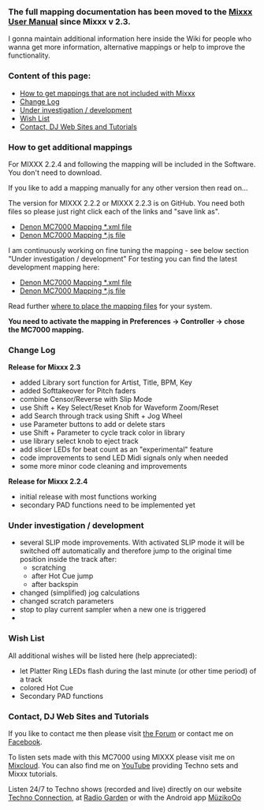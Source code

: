 ### The full mapping documentation has been moved to the [Mixxx User Manual](https://manual.mixxx.org/2.3/en/hardware/controllers/denon_mc7000.html) since Mixxx v 2.3.
I gonna maintain additional information here inside the Wiki for people who wanna get more information, alternative mappings or help to improve the functionality.

### Content of this page:

* [How to get mappings that are not included with Mixxx](#how-to-get-additional-mappings)
* [Change Log](#change-log)
* [Under investigation / development](#under-investigation--development)
* [Wish List](#wish-list)
* [Contact, DJ Web Sites and Tutorials](#contact-dj-web-sites-and-tutorials)

### How to get additional mappings

For MIXXX 2.2.4 and following the mapping will be included in the
Software. You don't need to download.

If you like to add a mapping manually for any other version then read on...

The version for MIXXX 2.2.2 or MIXXX 2.2.3 is on GitHub. You need both
files so please just right click each of the links and "save link as".

  - [Denon MC7000 Mapping \*.xml
    file](https://github.com/mixxxdj/mixxx/raw/2.2/res/controllers/Denon-MC7000.midi.xml)
  - [Denon MC7000 Mapping \*.js
    file](https://github.com/mixxxdj/mixxx/raw/2.2/res/controllers/Denon-MC7000-scripts.js)

I am continuously working on fine tuning the mapping - see below section "Under investigation / development"
For testing you can find the latest development mapping here:
  - [Denon MC7000 Mapping \*.xml
    file](https://github.com/toszlanyi/mixxx/raw/Denon_MC7000_mapping/res/controllers/Denon-MC7000.midi.xml)
  - [Denon MC7000 Mapping \*.js
    file](https://github.com/toszlanyi/mixxx/raw/Denon_MC7000_mapping/res/controllers/Denon-MC7000-scripts.js)

Read further [where to place the mapping
files](https://github.com/mixxxdj/mixxx/wiki/controller_mapping_file_locations)
for your system.

**You need to activate the mapping in Preferences -\> Controller -\>
chose the MC7000 mapping.**

### Change Log

**Release for Mixxx 2.3**
  - added Library sort function for Artist, Title, BPM, Key
  - added Softtakeover for Pitch faders
  - combine Censor/Reverse with Slip Mode
  - use Shift + Key Select/Reset Knob for Waveform Zoom/Reset
  - add Search through track using Shift + Jog Wheel
  - use Parameter buttons to add or delete stars
  - use Shift + Parameter to cycle track color in library
  - use library select knob to eject track
  - add slicer LEDs for beat count as an "experimental" feature
  - code improvements to send LED Midi signals only when needed
  - some more minor code cleaning and improvements

**Release for Mixxx 2.2.4**
  - initial release with most functions working
  - secondary PAD functions need to be implemented yet

### Under investigation / development
  - several SLIP mode improvements. With activated SLIP mode it will be switched off automatically and therefore jump to the original time position inside the track after:
    - scratching
    - after Hot Cue jump
    - after backspin
  - changed (simplified) jog calculations
  - changed scratch parameters
  - stop to play current sampler when a new one is triggered
  - 

### Wish List

All additional wishes will be listed here (help appreciated):

  - let Platter Ring LEDs flash during the last minute (or other time
    period) of a track
  - colored Hot Cue
  - Secondary PAD functions

### Contact, DJ Web Sites and Tutorials

If you like to contact me then please visit [the
Forum](https://mixxx.discourse.group/t/denon-mc7000-mapping/18235) or contact
me on [Facebook](http://www.facebook.com/OsZ.DJ/).

To listen sets made with this MC7000 using MIXXX please visit
me on [Mixcloud](http://www.mixcloud.com/DJ_OsZ/uploads/). You can also find me on [YouTube](https://www.youtube.com/channel/UClBxBvYLTkjcAeTga1g3h0A) providing Techno sets and Mixxx tutorials.

Listen 24/7 to Techno shows (recorded and live) directly on our website
[Techno Connection](https://www.technoconnection.com/radio-links-and-chat), at [Radio
Garden](https://radio.garden/listen/techno-connection/oosngiMz) or with the Android app [MüzikoOo](https://play.google.com/store/apps/details?id=com.dndmix.muzikooo)

